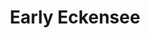 ---
layout: work
title: Early Eckensee
inst: 2 ch. audio
dur: 13
#image: /assets/images/placeholder-2.jpg
prem: 23/06/2020, 5:4
categories: electroacoustic
---